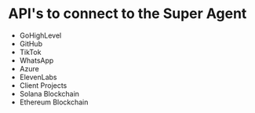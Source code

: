 # API's to connect to the Super Agent 

- GoHighLevel
- GitHub
- TikTok
- WhatsApp
- Azure
- ElevenLabs
- Client Projects
- Solana Blockchain
- Ethereum Blockchain